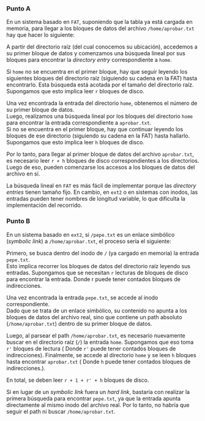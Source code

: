 ### Punto A

En un sistema basado en `FAT`, suponiendo que la tabla ya está cargada en memoria, para llegar a los bloques de datos del archivo `/home/aprobar.txt` hay que hacer lo siguiente:

A partir del directorio raíz (del cual conocemos su ubicación), accedemos a su primer bloque de datos y comenzamos una búsqueda lineal por sus bloques para encontrar la *directory entry* correspondiente a `home`.

Si `home` no se encuentra en el primer bloque, hay que seguir leyendo los siguientes bloques del directorio raíz (siguiendo su cadena en la FAT) hasta encontrarlo. Esta búsqueda está acotada por el tamaño del directorio raíz.  
Supongamos que esto implica leer `r` bloques de disco.

Una vez encontrada la entrada del directorio `home`, obtenemos el número de su primer bloque de datos.  
Luego, realizamos una búsqueda lineal por los bloques del directorio `home` para encontrar la entrada correspondiente a `aprobar.txt`.  
Si no se encuentra en el primer bloque, hay que continuar leyendo los bloques de ese directorio (siguiendo su cadena en la FAT) hasta hallarlo.  
Supongamos que esto implica leer `h` bloques de disco.

Por lo tanto, para llegar al primer bloque de datos del archivo `aprobar.txt`, es necesario leer `r + h` bloques de disco correspondientes a los directorios. 
Luego de eso, pueden comenzarse los accesos a los bloques de datos del archivo en sí.

La búsqueda lineal en `FAT` es más fácil de implementar porque las *directory entries* tienen tamaño fijo. En cambio, en `ext2` o en sistemas con inodos, las entradas pueden tener nombres de longitud variable, lo que dificulta la implementación del recorrido.


### Punto B

En un sistema basado en `ext2`, si `/pepe.txt` es un enlace simbólico (*symbolic link*) a `/home/aprobar.txt`, el proceso sería el siguiente:

Primero, se busca dentro del inodo de `/` (ya cargado en memoria) la entrada `pepe.txt`.  
Esto implica recorrer los bloques de datos del directorio raíz leyendo sus entradas. Supongamos que se necesitan `r` lecturas de bloques de disco para encontrar la entrada. Donde r puede tener contados bloques de indirecciones.

Una vez encontrada la entrada `pepe.txt`, se accede al inodo correspondiente.  
Dado que se trata de un enlace simbólico, su contenido no apunta a los bloques de datos del archivo real, sino que contiene un path absoluto (`/home/aprobar.txt`) dentro de su primer bloque de datos. 

Luego, al parsear el path `/home/aprobar.txt`, es necesario nuevamente buscar en el directorio raíz (`/`) la entrada `home`. Supongamos que eso toma `r'` bloques de lectura ( Donde `r'` puede tener contados bloques de indirecciones).
Finalmente, se accede al directorio `home` y se leen `h` bloques hasta encontrar `aprobar.txt` ( Donde `h` puede tener contados bloques de indirecciones.).

En total, se deben leer `r + 1 + r' + h` bloques de disco.

Si en lugar de un *symbolic link* fuera un *hard link*, bastaría con realizar la primera búsqueda para encontrar `pepe.txt`, ya que la entrada apunta directamente al mismo inodo del archivo real. Por lo tanto, no habría que seguir el path ni buscar `/home/aprobar.txt`.
